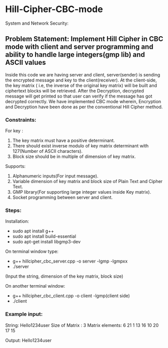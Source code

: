 # Hill-Cipher-CBC-mode

System and Network Security:

## Problem Statement: Implement Hill Cipher in CBC mode with client and server programming and ability to handle large integers(gmp lib) and ASCII values

Inside this code we are having server and client, server(sender) is sending the encrypted message and key to the client(receiver). 
At the client-side, the key matrix ( i.e, the inverse of the original key matrix) will be built and ciphertext blocks will be retrieved. 
After the Decryption, decrypted message will get printed so that user can verify if the message has got decrypted correctly. 
We have implemented CBC mode wherein, Encryption and Decryption have been done as per the conventional Hill Cipher method.

### Constraints:

For key : 
1. The key matrix must have a positive determinant.
2. There should exist inverse modulo of key matrix determinant with 127(Number of ASCII characters).
3. Block size should be in multiple of dimension of key matrix.


Supports:
1. Alphanumeric inputs(For input message).
2. Variable dimension of key matrix and block size of Plain Text and Cipher Text.
3. GMP library(For supporting large integer values inside Key matrix).
4. Socket programming between server and client.

### Steps:

Installation:
* sudo apt install g++
* sudo apt install build-essential
* sudo apt-get install libgmp3-dev


On terminal window type:
* g++ hillcipher_cbc_server.cpp -o server -lgmp -lgmpxx
* ./server

(Input the string, dimension of the key matrix, block size)

On another terminal window:
* g++ hillcipher_cbc_client.cpp -o client -lgmp(client side)
* ./client

### Example input:

String: Hello1234user
Size of  Matrix : 3
Matrix elements:
6 21 1
13 16 10
20 17 15

Output: Hello1234user
